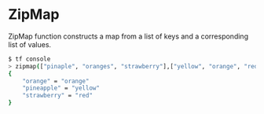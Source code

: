 # ZipMap

ZipMap function constructs a map from a list of keys and a corresponding list of values.

```sh
$ tf console
> zipmap(["pinaple", "oranges", "strawberry"],["yellow", "orange", "red"])
{
    "orange" = "orange"
    "pineapple" = "yellow"
    "strawberry" = "red"
}
```
